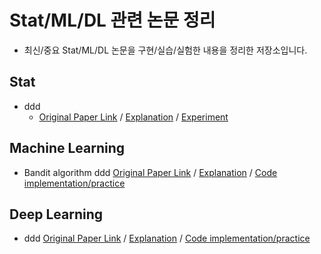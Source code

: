 # Stat/ML/DL 관련 논문 정리

- 최신/중요 Stat/ML/DL 논문을 구현/실습/실험한 내용을 정리한 저장소입니다.

## Stat
- ddd
  - [Original Paper Link](https://www.example.com) / [Explanation]([https://github.com/pio0525/paper_implementation/blob/main/Bandit%20Algorithm/LinUCB.ipynb](https://github.com/pio0525/paper_implementation/blob/main/Bandit%20Algorithm/LinUCB.pdf)) / [Experiment](https://github.com/pio0525/paper_implementation/blob/main/Bandit%20Algorithm/LinUCB.ipynb)

## Machine Learning
- Bandit algorithm 
ddd [Original Paper Link](https://www.example.com) / [Explanation](https://www.example.com) / [Code implementation/practice](https://www.example.com)




## Deep Learning 
- ddd [Original Paper Link](https://www.example.com) / [Explanation](https://www.example.com) / [Code implementation/practice](https://www.example.com)


